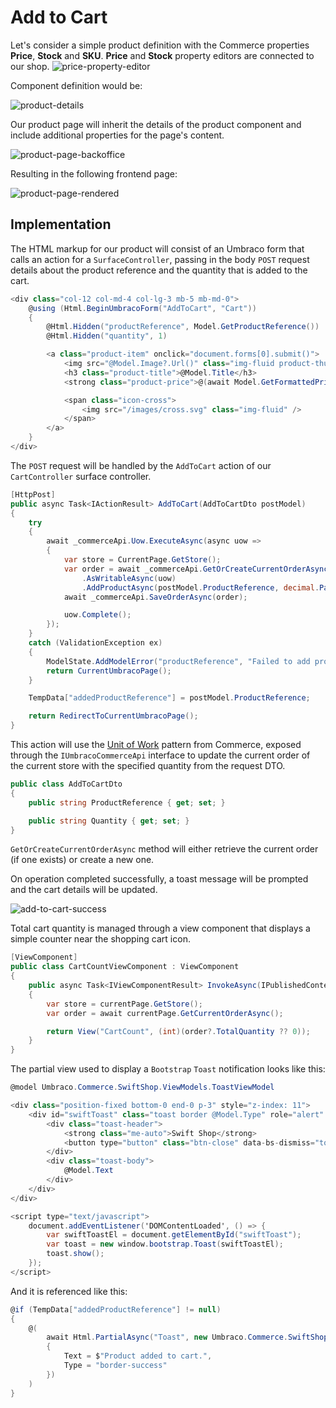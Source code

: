 # Add to Cart

Let's consider a simple product definition with the Commerce properties **Price**, **Stock** and **SKU**. **Price** and **Stock** property editors are connected to our shop.
![price-property-editor](../../images/cart/price-property-editor.png)

Component definition would be:

![product-details](../../images/cart/product-details.png)

Our product page will inherit the details of the product component and include additional properties for the page's content.

![product-page-backoffice](../../images/cart/product-page-backoffice.png)

Resulting in the following frontend page:

![product-page-rendered](../../images/cart/product-page-rendered.png)

## Implementation

The HTML markup for our product will consist of an Umbraco form that calls an action for a `SurfaceController`, passing in the body `POST` request details about the product reference and the quantity that is added to the cart.

````csharp
<div class="col-12 col-md-4 col-lg-3 mb-5 mb-md-0">
    @using (Html.BeginUmbracoForm("AddToCart", "Cart"))
    {
        @Html.Hidden("productReference", Model.GetProductReference())
        @Html.Hidden("quantity", 1)

        <a class="product-item" onclick="document.forms[0].submit()">
            <img src="@Model.Image?.Url()" class="img-fluid product-thumbnail" />
            <h3 class="product-title">@Model.Title</h3>
            <strong class="product-price">@(await Model.GetFormattedPriceAsync())</strong>

            <span class="icon-cross">
                <img src="/images/cross.svg" class="img-fluid" />
            </span>
        </a>
    }
</div>
````

The `POST` request will be handled by the `AddToCart` action of our `CartController` surface controller.

````csharp
[HttpPost]
public async Task<IActionResult> AddToCart(AddToCartDto postModel)
{
    try
    {
        await _commerceApi.Uow.ExecuteAsync(async uow =>
        {
            var store = CurrentPage.GetStore();
            var order = await _commerceApi.GetOrCreateCurrentOrderAsync(store.Id)
                .AsWritableAsync(uow)
                .AddProductAsync(postModel.ProductReference, decimal.Parse(postModel.Quantity));
            await _commerceApi.SaveOrderAsync(order);

            uow.Complete();
        });
    }
    catch (ValidationException ex)
    {
        ModelState.AddModelError("productReference", "Failed to add product to cart");
        return CurrentUmbracoPage();
    }

    TempData["addedProductReference"] = postModel.ProductReference;

    return RedirectToCurrentUmbracoPage();
}
````

This action will use the [Unit of Work](https://docs.umbraco.com/umbraco-commerce/key-concepts/unit-of-work) pattern from Commerce, exposed through the `IUmbracoCommerceApi` interface to update the current order of the current store with the specified quantity from the request DTO.

````csharp
public class AddToCartDto
{
    public string ProductReference { get; set; }

    public string Quantity { get; set; }
}
````

`GetOrCreateCurrentOrderAsync` method will either retrieve the current order (if one exists) or create a new one.

On operation completed successfully, a toast message will be prompted and the cart details will be updated.

![add-to-cart-success](../../images/cart/add-to-cart-success.png)

Total cart quantity is managed through a view component that displays a simple counter near the shopping cart icon.

````csharp
[ViewComponent]
public class CartCountViewComponent : ViewComponent
{
    public async Task<IViewComponentResult> InvokeAsync(IPublishedContent currentPage)
    {
        var store = currentPage.GetStore();
        var order = await currentPage.GetCurrentOrderAsync();

        return View("CartCount", (int)(order?.TotalQuantity ?? 0));
    }
}
````

The partial view used to display a `Bootstrap` `Toast` notification looks like this:

````csharp
@model Umbraco.Commerce.SwiftShop.ViewModels.ToastViewModel

<div class="position-fixed bottom-0 end-0 p-3" style="z-index: 11">
    <div id="swiftToast" class="toast border @Model.Type" role="alert" aria-live="assertive" aria-atomic="true">
        <div class="toast-header">
            <strong class="me-auto">Swift Shop</strong>
            <button type="button" class="btn-close" data-bs-dismiss="toast" aria-label="Close"></button>
        </div>
        <div class="toast-body">
            @Model.Text
        </div>
    </div>
</div>

<script type="text/javascript">
    document.addEventListener('DOMContentLoaded', () => {
        var swiftToastEl = document.getElementById("swiftToast");
        var toast = new window.bootstrap.Toast(swiftToastEl);
        toast.show();
    });
</script>
````

And it is referenced like this:

````csharp
@if (TempData["addedProductReference"] != null)
{
    @(
        await Html.PartialAsync("Toast", new Umbraco.Commerce.SwiftShop.ViewModels.ToastViewModel
        {
            Text = $"Product added to cart.",
            Type = "border-success"
        })
    )
}
````
